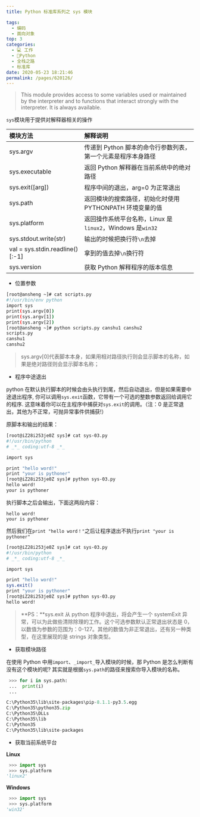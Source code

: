```yaml
---
title: Python 标准库系列之 sys 模块

tags: 
  - 编码
  - 面向对象
top: 3
categories: 
  - 💻 工作
  - 🐍Python
  - 全栈之路
  - 标准库
date: 2020-05-23 18:21:46
permalink: /pages/620126/
---
```


> This module provides access to some variables used or maintained by the interpreter and to functions that interact strongly with the interpreter. It is always available.

`sys`模块用于提供对解释器相关的操作

|模块方法|解释说明|
|:--|:--|
|sys.argv|传递到 Python 脚本的命令行参数列表，第一个元素是程序本身路径|
|sys.executable|返回 Python 解释器在当前系统中的绝对路径|
|sys.exit([arg])|程序中间的退出，arg=0 为正常退出|
|sys.path|返回模块的搜索路径，初始化时使用 PYTHONPATH 环境变量的值|
|sys.platform|返回操作系统平台名称，Linux 是`linux2`，Windows 是`win32`|
|sys.stdout.write(str)|输出的时候把换行符`\n`去掉|
|val = sys.stdin.readline()[:-1]|拿到的值去掉`\n`换行符|
|sys.version|获取 Python 解释程序的版本信息|


- 位置参数

```bash
[root@ansheng ~]# cat scripts.py    
#!/usr/bin/env python
import sys
print(sys.argv[0])
print(sys.argv[1])
print(sys.argv[2])
[root@ansheng ~]# python scripts.py canshu1 canshu2  
scripts.py
canshu1
canshu2
```

> sys.argv[0]代表脚本本身，如果用相对路径执行则会显示脚本的名称，如果是绝对路径则会显示脚本名称；

- 程序中途退出

python 在默认执行脚本的时候会由头执行到尾，然后自动退出，但是如果需要中途退出程序, 你可以调用`sys.exit`函数，它带有一个可选的整数参数返回给调用它的程序. 这意味着你可以在主程序中捕获对`sys.exit`的调用。（注：0 是正常退出，其他为不正常，可抛异常事件供捕获!）

原脚本和输出的结果：
```bash
[root@iZ28i253je0Z sys]# cat sys-03.py 
#!/usr/bin/python
# _*_ coding:utf-8 _*_

import sys

print "hello word!"
print "your is pythoner"
[root@iZ28i253je0Z sys]# python sys-03.py 
hello word!
your is pythoner
```

执行脚本之后会输出，下面这两段内容：
```text
hello word!
your is pythoner
```

然后我们在`print "hello word！"`之后让程序退出不执行`print "your is pythoner"`

```bash
[root@iZ28i253je0Z sys]# cat sys-03.py 
#!/usr/bin/python
# _*_ coding:utf-8 _*_

import sys

print "hello word!"
sys.exit()
print "your is pythoner"
[root@iZ28i253je0Z sys]# python sys-03.py 
hello word!
```

> **PS：**sys.exit 从 python 程序中退出，将会产生一个 systemExit 异常，可以为此做些清除除理的工作。这个可选参数默认正常退出状态是 0，以数值为参数的范围为：0-127。其他的数值为非正常退出，还有另一种类型，在这里展现的是 strings 对象类型。


- 获取模块路径

在使用 Python 中用`import`、`_import_`导入模块的时候，那 Python 是怎么判断有没有这个模块的呢?
其实就是根据`sys.path`的路径来搜索你导入模块的名称。

```python
 >>> for i in sys.path:
 ...  print(i)
 ...

C:\Python35\lib\site-packages\pip-8.1.1-py3.5.egg
C:\Python35\python35.zip
C:\Python35\DLLs
C:\Python35\lib
C:\Python35
C:\Python35\lib\site-packages
```

- 获取当前系统平台

**Linux**

```python
 >>> import sys
 >>> sys.platform
'linux2'
```

**Windows**

```python
 >>> import sys
 >>> sys.platform
'win32'
```